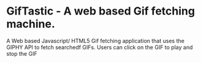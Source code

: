# GifTastic - A web based Gif fetching machine.  

A Web based Javascript/ HTML5 Gif fetching application that uses the GIPHY API to fetch searchedf GIFs. Users can click on the GIF to play and stop the GIF
